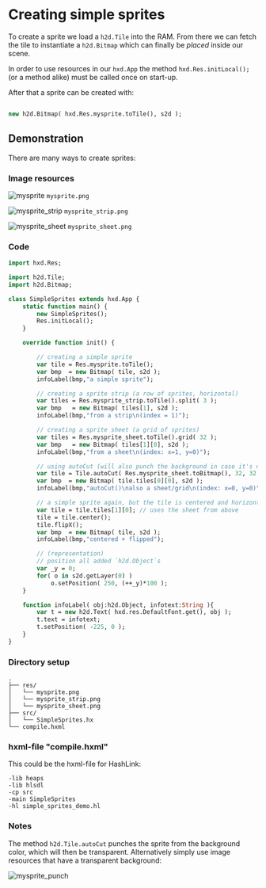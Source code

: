 # Creating simple sprites

To create a sprite we load a `h2d.Tile` into the RAM. From there we can fetch the tile to instantiate a `h2d.Bitmap` which can finally be *placed* inside our scene.

In order to use resources in our `hxd.App` the method `hxd.Res.initLocal();` (or a method alike) must be called once on start-up.

After that a sprite can be created with:
```haxe

new h2d.Bitmap( hxd.Res.mysprite.toTile(), s2d );

```

## Demonstration

There are many ways to create sprites:

### Image resources

![mysprite](https://user-images.githubusercontent.com/88530062/178524612-dc720d4b-409b-4bfa-89cf-40673eb1ff9a.png)
`mysprite.png`

![mysprite_strip](https://user-images.githubusercontent.com/88530062/178524639-f0be34e1-d9bf-43a1-b4bc-7ac79ea92c12.png)
`mysprite_strip.png`

![mysprite_sheet](https://user-images.githubusercontent.com/88530062/178524666-87790e44-05d7-4e74-9ae0-0095a44c289d.png)
`mysprite_sheet.png`

### Code

```haxe
import hxd.Res;

import h2d.Tile;
import h2d.Bitmap;

class SimpleSprites extends hxd.App {
    static function main() {
        new SimpleSprites();
        Res.initLocal();
    }

    override function init() {

        // creating a simple sprite
        var tile = Res.mysprite.toTile();
        var bmp  = new Bitmap( tile, s2d );
        infoLabel(bmp,"a simple sprite");

        // creating a sprite strip (a row of sprites, horizontal)
        var tiles = Res.mysprite_strip.toTile().split( 3 );
        var bmp   = new Bitmap( tiles[1], s2d );
        infoLabel(bmp,"from a strip\n(index = 1)");

        // creating a sprite sheet (a grid of sprites)
        var tiles = Res.mysprite_sheet.toTile().grid( 32 );
        var bmp   = new Bitmap( tiles[1][0], s2d );
        infoLabel(bmp,"from a sheet\n(index: x=1, y=0)");

        // using autoCut (will also punch the background in case it's not transparent)
        var tile = Tile.autoCut( Res.mysprite_sheet.toBitmap(), 32, 32 ); // (!!!) mind size (!!!)
        var bmp  = new Bitmap( tile.tiles[0][0], s2d );
        infoLabel(bmp,"autoCut()\nalso a sheet/grid\n(index: x=0, y=0)");

        // a simple sprite again, but the tile is centered and horizontally flipped
        var tile = tile.tiles[1][0]; // uses the sheet from above
        tile = tile.center();
        tile.flipX();
        var bmp  = new Bitmap( tile, s2d );
        infoLabel(bmp,"centered + flipped");

        // (representation)
        // position all added `h2d.Object`s
        var _y = 0;
        for( o in s2d.getLayer(0) )
            o.setPosition( 250, (++_y)*100 );
    }

    function infoLabel( obj:h2d.Object, infotext:String ){
        var t = new h2d.Text( hxd.res.DefaultFont.get(), obj );
        t.text = infotext;
        t.setPosition( -225, 0 );
    }
}
```

### Directory setup

```
.
├── res/
│   └── mysprite.png
│   └── mysprite_strip.png
│   └── mysprite_sheet.png
├── src/
│   └── SimpleSprites.hx
└── compile.hxml

```

### hxml-file "compile.hxml"

This could be the hxml-file for HashLink:

```
-lib heaps
-lib hlsdl
-cp src
-main SimpleSprites
-hl simple_sprites_demo.hl

```

### Notes

The method `h2d.Tile.autoCut` punches the sprite from the background color, which will then be transparent. Alternatively simply use image resources that have a transparent background:

![mysprite_punch](https://user-images.githubusercontent.com/88530062/178530736-ebbf3674-638e-4c73-980c-12f829dd2ba0.png)

